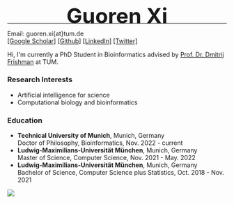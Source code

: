 <div style="line-height:5px">
  <div>
    <p align="center"><font size="7"><B>Guoren Xi</B></font></p>
    <hr style="height:1.5px;border-width:0;color:gray;background-color:gray">
  </div>
</div>


Email: guoren.xi{at}tum.de  
[[Google Scholar]](#) [[Github]](https://github.com/xiguoren) [[LinkedIn]](https://www.linkedin.com/in/guorenxi/) [[Twitter]](https://twitter.com/xiguoren)

Hi, I'm currently a PhD Student in Bioinformatics advised by [Prof. Dr. Dmitrij Frishman](https://scholar.google.de/citations?user=9wFz3EsAAAAJ&hl=en) at TUM.

### Research Interests

* Artificial intelligence for science
* Computational biology and bioinformatics

### Education

* **Technical University of Munich**, Munich, Germany  
  Doctor of Philosophy, Bioinformatics, Nov. 2022 - current  
* **Ludwig-Maximilians-Universität München**, Munich, Germany  
  Master of Science, Computer Science, Nov. 2021 - May. 2022  
* **Ludwig-Maximilians-Universität München**, Munich, Germany  
  Bachelor of Science, Computer Science plus Statistics, Oct. 2018 - Nov. 2021  

<body>

<a href="https://clustrmaps.com/site/1brhk" title="Visit tracker"><img src="//www.clustrmaps.com/map_v2.png?d=Y3ZsQHjOvzqZ-fctT3EJha3ndu5zE_fQwNBsHPO-MLQ&cl=ffffff"></a>

</body>


